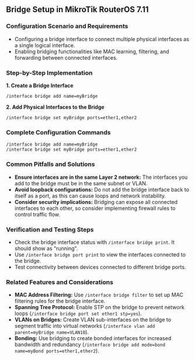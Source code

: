 ## Bridge Setup in MikroTik RouterOS 7.11

### Configuration Scenario and Requirements

* Configuring a bridge interface to connect multiple physical interfaces as a single logical interface.
* Enabling bridging functionalities like MAC learning, filtering, and forwarding between connected interfaces.

### Step-by-Step Implementation

**1. Create a Bridge Interface**

```
/interface bridge add name=myBridge
```

**2. Add Physical Interfaces to the Bridge**

```
/interface bridge set myBridge ports=ether1,ether2
```

### Complete Configuration Commands

```
/interface bridge add name=myBridge
/interface bridge set myBridge ports=ether1,ether2
```

### Common Pitfalls and Solutions

* **Ensure interfaces are in the same Layer 2 network:** The interfaces you add to the bridge must be in the same subnet or VLAN.
* **Avoid loopback configurations:** Do not add the bridge interface back to itself as a port, as this can cause loops and network instability.
* **Consider security implications:** Bridging can expose all connected interfaces to each other, so consider implementing firewall rules to control traffic flow.

### Verification and Testing Steps

* Check the bridge interface status with `/interface bridge print`. It should show as "running".
* Use `/interface bridge port print` to view the interfaces connected to the bridge.
* Test connectivity between devices connected to different bridge ports.

### Related Features and Considerations

* **MAC Address Filtering:** Use `/interface bridge filter` to set up MAC filtering rules for the bridge interface.
* **Spanning Tree Protocol:** Enable STP on the bridge to prevent network loops (`/interface bridge port set ether1 stp=yes`).
* **VLANs on Bridges:** Create VLAN sub-interfaces on the bridge to segment traffic into virtual networks (`/interface vlan add parent=myBridge name=VLAN10`).
* **Bonding:** Use bridging to create bonded interfaces for increased bandwidth and redundancy (`/interface bridge add mode=bond name=myBond ports=ether1,ether2`).